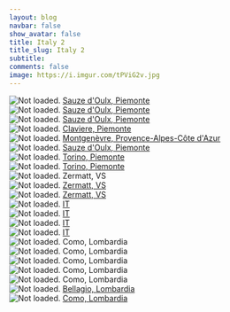 ```yaml
---
layout: blog
navbar: false
show_avatar: false
title: Italy 2
title_slug: Italy 2
subtitle: 
comments: false
image: https://i.imgur.com/tPViG2v.jpg
---
```


<div class="img-container">
  <img src="https://i.imgur.com/lQwGAiG.jpg" alt="Not loaded." class="center-block">
  <a href="https://www.google.com/maps/search/?api=1&query=45.0269472,6.8583833" target="_blank">
    <span class="img-caption-corner" style="display: inline;">Sauze d&#x27;Oulx, Piemonte</span>
  </a>  
</div> 


<div class="img-container">
  <img src="https://i.imgur.com/WTBovaJ.jpg" alt="Not loaded." class="center-block">
  <a href="https://www.google.com/maps/search/?api=1&query=45.0271222,6.8583250" target="_blank">
    <span class="img-caption-corner" style="display: inline;">Sauze d&#x27;Oulx, Piemonte</span>
  </a>  
</div> 


<div class="img-container">
  <img src="https://i.imgur.com/U05YSVJ.jpg" alt="Not loaded." class="center-block">
  <a href="https://www.google.com/maps/search/?api=1&query=45.0257417,6.8558194" target="_blank">
    <span class="img-caption-corner" style="display: inline;">Sauze d&#x27;Oulx, Piemonte</span>
  </a>  
</div> 


<div class="img-container">
  <img src="https://i.imgur.com/vyLpabN.jpg" alt="Not loaded." class="center-block">
  <a href="https://www.google.com/maps/search/?api=1&query=44.9362139,6.7465528" target="_blank">
    <span class="img-caption-corner" style="display: inline;">Claviere, Piemonte</span>
  </a>  
</div> 


<div class="img-container">
  <img src="https://i.imgur.com/iFmuiFK.jpg" alt="Not loaded." class="center-block">
  <a href="https://www.google.com/maps/search/?api=1&query=44.9065361,6.7495306" target="_blank">
    <span class="img-caption-corner" style="display: inline;">Montgenèvre, Provence-Alpes-Côte d&#x27;Azur</span>
  </a>  
</div> 


<div class="img-container">
  <img src="https://i.imgur.com/S3aOBa5.jpg" alt="Not loaded." class="center-block">
  <a href="https://www.google.com/maps/search/?api=1&query=45.0258667,6.8555583" target="_blank">
    <span class="img-caption-corner" style="display: inline;">Sauze d&#x27;Oulx, Piemonte</span>
  </a>  
</div> 


<div class="img-container">
  <img src="https://i.imgur.com/lPvgGEF.jpg" alt="Not loaded." class="center-block">
  <a href="https://www.google.com/maps/search/?api=1&query=45.0659139,7.6891167" target="_blank">
    <span class="img-caption-corner" style="display: inline;">Torino, Piemonte</span>
  </a>  
</div> 


<div class="img-container">
  <img src="https://i.imgur.com/3OAqcbV.jpg" alt="Not loaded." class="center-block">
  <a href="https://www.google.com/maps/search/?api=1&query=45.0763556,7.6790222" target="_blank">
    <span class="img-caption-corner" style="display: inline;">Torino, Piemonte</span>
  </a>  
</div> 


<div class="img-container">
  <img src="https://i.imgur.com/XbR4gga.jpg" alt="Not loaded." class="center-block">
  <a  target="_blank">
    <span class="img-caption-corner" style="display: inline;">Zermatt, VS</span>
  </a>  
</div> 


<div class="img-container">
  <img src="https://i.imgur.com/7uko9SP.jpg" alt="Not loaded." class="center-block">
  <a href="https://www.google.com/maps/search/?api=1&query=45.9341139,7.7080444" target="_blank">
    <span class="img-caption-corner" style="display: inline;">Zermatt, VS</span>
  </a>  
</div> 


<div class="img-container">
  <img src="https://i.imgur.com/tnrs7yQ.jpg" alt="Not loaded." class="center-block">
  <a href="https://www.google.com/maps/search/?api=1&query=45.9338806,7.7081000" target="_blank">
    <span class="img-caption-corner" style="display: inline;">Zermatt, VS</span>
  </a>  
</div> 


<div class="img-container">
  <img src="https://i.imgur.com/IRvAANW.jpg" alt="Not loaded." class="center-block">
  <a href="https://www.google.com/maps/search/?api=1&query=45.9207750,7.6822528" target="_blank">
    <span class="img-caption-corner" style="display: inline;">IT</span>
  </a>  
</div> 


<div class="img-container">
  <img src="https://i.imgur.com/Hp1GF9v.jpg" alt="Not loaded." class="center-block">
  <a href="https://www.google.com/maps/search/?api=1&query=45.9439056,7.7085917" target="_blank">
    <span class="img-caption-corner" style="display: inline;">IT</span>
  </a>  
</div> 


<div class="img-container">
  <img src="https://i.imgur.com/tPViG2v.jpg" alt="Not loaded." class="center-block">
  <a href="https://www.google.com/maps/search/?api=1&query=45.9480444,7.6946167" target="_blank">
    <span class="img-caption-corner" style="display: inline;">IT</span>
  </a>  
</div> 


<div class="img-container">
  <img src="https://i.imgur.com/xeaiZFf.jpg" alt="Not loaded." class="center-block">
  <a href="https://www.google.com/maps/search/?api=1&query=45.9451361,7.7085361" target="_blank">
    <span class="img-caption-corner" style="display: inline;">IT</span>
  </a>  
</div> 


<div class="img-container">
  <img src="https://i.imgur.com/6DpkbOS.jpg" alt="Not loaded." class="center-block">
  <a  target="_blank">
    <span class="img-caption-corner" style="display: inline;">Como, Lombardia</span>
  </a>  
</div> 


<div class="img-container">
  <img src="https://i.imgur.com/qmZx16I.jpg" alt="Not loaded." class="center-block">
  <a  target="_blank">
    <span class="img-caption-corner" style="display: inline;">Como, Lombardia</span>
  </a>  
</div> 


<div class="img-container">
  <img src="https://i.imgur.com/CJJG6G4.jpg" alt="Not loaded." class="center-block">
  <a  target="_blank">
    <span class="img-caption-corner" style="display: inline;">Como, Lombardia</span>
  </a>  
</div> 


<div class="img-container">
  <img src="https://i.imgur.com/eX6Mmgw.jpg" alt="Not loaded." class="center-block">
  <a  target="_blank">
    <span class="img-caption-corner" style="display: inline;">Como, Lombardia</span>
  </a>  
</div> 


<div class="img-container">
  <img src="https://i.imgur.com/Smxv4xA.jpg" alt="Not loaded." class="center-block">
  <a  target="_blank">
    <span class="img-caption-corner" style="display: inline;">Como, Lombardia</span>
  </a>  
</div> 


<div class="img-container">
  <img src="https://i.imgur.com/9I9TiR3.jpg" alt="Not loaded." class="center-block">
  <a href="https://www.google.com/maps/search/?api=1&query=45.9779250,9.2543167" target="_blank">
    <span class="img-caption-corner" style="display: inline;">Bellagio, Lombardia</span>
  </a>  
</div> 


<div class="img-container">
  <img src="https://i.imgur.com/MXp8asI.jpg" alt="Not loaded." class="center-block">
  <a href="https://www.google.com/maps/search/?api=1&query=45.8121222,9.0826500" target="_blank">
    <span class="img-caption-corner" style="display: inline;">Como, Lombardia</span>
  </a>  
</div> 

